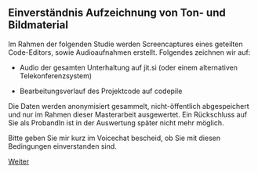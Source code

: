 ## Einverständnis Aufzeichnung von Ton- und Bildmaterial

Im Rahmen der folgenden Studie werden Screencaptures eines geteilten Code-Editors, sowie Audioaufnahmen erstellt. Folgendes zeichnen wir auf:

- Audio der gesamten Unterhaltung auf jit.si (oder einem alternativen Telekonferenzsystem)

- Bearbeitungsverlauf des Projektcode auf codepile

Die Daten werden anonymisiert gesammelt, nicht-öffentlich abgespeichert und nur im Rahmen dieser Masterarbeit ausgewertet. Ein Rückschluss auf Sie als ProbandIn ist in der Auswertung später nicht mehr möglich.

Bitte geben Sie mir kurz im Voicechat bescheid, ob Sie mit diesen Bedingungen einverstanden sind. 

[Weiter](https://github.com/FelixRDL/Plugin-Challenge/blob/master/start.md)
